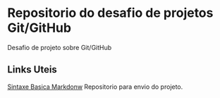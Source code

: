
# Repositorio do desafio de projetos Git/GitHub 
Desafio de projeto sobre Git/GitHub
## Links Uteis
[Sintaxe Basica Markdonw](https://www.markdownguide.org/)
Repositorio para envio do projeto.
